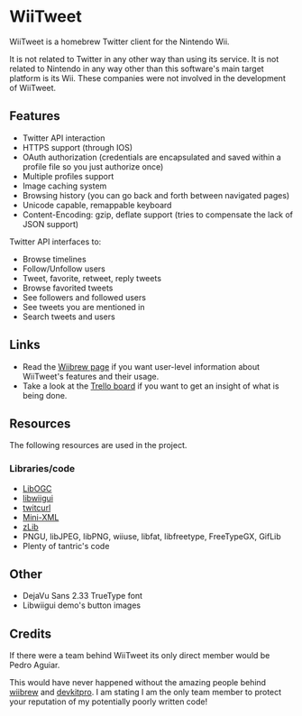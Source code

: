 # WiiTweet

WiiTweet is a homebrew Twitter client for the Nintendo Wii. 

It is not related to Twitter in any other way than using its service. It is not related to Nintendo in any way other than this software's main target platform is its Wii. These companies were not involved in the development of WiiTweet.

##  Features

  * Twitter API interaction
  * HTTPS support (through IOS)
  * OAuth authorization (credentials are encapsulated and saved within a profile file so you just authorize once)
  * Multiple profiles support
  * Image caching system
  * Browsing history (you can go back and forth between navigated pages)
  * Unicode capable, remappable keyboard
  * Content-Encoding: gzip, deflate support (tries to compensate the lack of JSON support)

Twitter API interfaces to:
  * Browse timelines
  * Follow/Unfollow users
  * Tweet, favorite, retweet, reply tweets
  * Browse favorited tweets
  * See followers and followed users
  * See tweets you are mentioned in
  * Search tweets and users

## Links

  * Read the [Wiibrew page](http://www.wiibrew.org/wiki/WiiTweet) if you want user-level information about WiiTweet's features and their usage.
  * Take a look at the [Trello board](https://trello.com/board/wiitweet/4fdfe9aa7469c9380358d6da) if you want to get an insight of what is being done.

## Resources

The following resources are used in the project.
### Libraries/code

  * [LibOGC](http://sourceforge.net/projects/devkitpro/files/libogc/)
  * [libwiigui](http://code.google.com/p/libwiigui/)
  * [twitcurl](http://code.google.com/p/twitcurl/)
  * [Mini-XML](http://www.minixml.org/)
  * [zLib](http://zlib.net/)
  * PNGU, libJPEG, libPNG, wiiuse, libfat, libfreetype, FreeTypeGX, GifLib
  * Plenty of tantric's code

## Other

  * DejaVu Sans 2.33 TrueType font
  * Libwiigui demo's button images

## Credits

If there were a team behind WiiTweet its only direct member would be Pedro Aguiar.

This would have never happened without the amazing people behind [wiibrew](http://wiibrew.org) and [devkitpro](http://devkitpro.org/). I am stating I am the only team member to protect your reputation of my potentially poorly written code!
